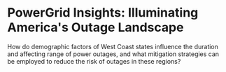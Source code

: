 # PowerGrid Insights: Illuminating America's Outage Landscape

How do demographic factors of West Coast states influence the duration and affecting range of power outages, and what mitigation strategies can be employed to reduce the risk of outages in these regions?
